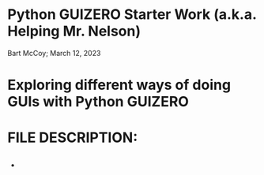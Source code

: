 # Python GUIZERO Starter Work (a.k.a.  Helping Mr. Nelson)
Bart McCoy;  March 12, 2023

# Exploring different ways of doing GUIs with Python GUIZERO

# FILE DESCRIPTION:
- ## [](https://github.com/BartOMan/FFT_Calculations/blob/main/FFT_Calc14.py)

